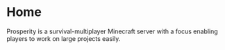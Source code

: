 # Home
Prosperity is a survival-multiplayer Minecraft server with a focus enabling players to work on large projects easily.


